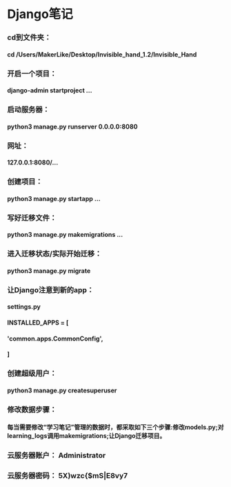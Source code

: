# Django笔记

### cd到文件夹：

#### cd /Users/MakerLike/Desktop/Invisible_hand_1.2/Invisible_Hand

### 开启一个项目：

#### django-admin startproject ...

### 启动服务器：

#### python3 manage.py runserver 0.0.0.0:8080

### 网址：

#### 127.0.0.1:8080/...

### 创建项目：

#### python3 manage.py startapp ...

### 写好迁移文件：

#### python3 manage.py makemigrations ...

### 进入迁移状态/实际开始迁移：

#### python3 manage.py migrate

### 让Django注意到新的app：

#### settings.py

#### INSTALLED_APPS = [        

#### 	'common.apps.CommonConfig',

#### ]

### 创建超级用户：

#### python3 manage.py createsuperuser

### 修改数据步骤：

#### 每当需要修改“学习笔记”管理的数据时，都采取如下三个步骤:修改models.py;对 learning_logs调用makemigrations;让Django迁移项目。

### 云服务器账户： Administrator

### 云服务器密码： 5X)wzc{$mS|E8vy7
